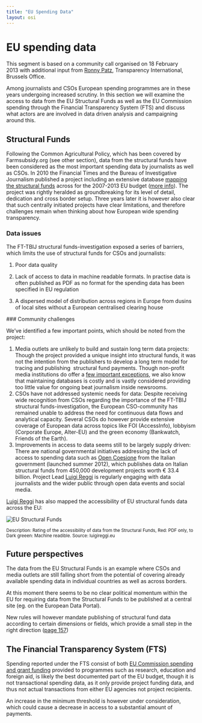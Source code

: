 ```yaml
---
title: "EU Spending Data"
layout: osi
---
```


# EU spending data

<div class="well">This segment is based on a community call organised on 18 February
2013 with
additional input from <a href="https://twitter.com/ronpatz">Ronny Patz</a>,
Transparency International, Brussels Office.</div>

Among journalists and CSOs European spending programmes are in these
years undergoing increased scrutiny. In this section we will examine the
access to data from the EU Structural Funds as well as the EU Commission
spending through the Financial Transparency System (FTS) and discuss
what actors are are involved in data driven analysis and campaigning
around this.

## Structural Funds

Following the Common Agricultural Policy, which has been covered by
Farmsubsidy.org (see other section), data from the structural funds have
been considered as the most important spending data by journalists as
well as CSOs. In 2010 the Financial Times and the Bureau of
Investigative Journalism published a project including an extensive
database [mapping the structural
funds](http://datajournalismhandbook.org/1.0/en/case_studies_1.html) across
for the 2007-2013 EU budget ([more info](http://blog.okfn.org/2011/03/08/a-kafkaesque-data-trail-the-hunt-for-europes-hidden-billions/)).
The project was rightly heralded as
groundbreaking for its level of detail, dedication and cross border
setup. Three years later it is however also clear that such centrally
initiated projects have clear limitations, and therefore challenges
remain when thinking about how European wide spending transparency.

### Data issues

The FT-TBIJ structural funds-investigation exposed a series of barriers,
which limits the use of structural funds for CSOs and journalists:

1.  Poor data quality

1.  Lack of access to data in machine readable formats. In practise data
    is often published as PDF as no format for the spending data has
    been specified in EU regulation

2.  A dispersed model of distribution across regions in Europe from
    dusins of local sites without a European centralised clearing house

### Community challenges

We’ve identified a few important points, which should be noted from the
project:

1.  Media outlets are unlikely to build and sustain long term data
    projects: Though the project provided a unique insight into
    structural funds, it was not the intention from the publishers to
    develop a long term model for tracing and publishing  structural
    fund payments. Though non-profit media institutions do offer a [few
    important exceptions](http://projects.propublica.org/docdollars/),
    we also know that maintaining databases is costly and is vastly
    considered providing too little value for ongoing beat journalism inside
    newsrooms.
2.  CSOs have not addressed systemic needs for data: Despite receiving
    wide recognition from CSOs regarding the importance of the FT-TBIJ
    structural funds-investigation, the European CSO-community has
    remained unable to address the need for continuous data flows and
    analytical capacity. Several CSOs do however provide extensive
    coverage of European data across topics like FOI (AccessInfo),
    lobbyism (Corporate Europe, Alter-EU) and the green economy
    (Bankwatch, Friends of the Earth).
3.  Improvements in access to data seems still to be largely supply
    driven: There are national governmental initiatives addressing the
    lack of access to spending data such as [Open
    Coesione](http://www.opencoesione.gov.it/) from the Italian
    government (launched summer 2012), which publishes data on Italian
    structural funds from 450,000 development projects worth € 33.4
    billion. Project Lead [Luigi Reggi](http://luigireggi.eu) is
    regularly engaging with data journalists and the wider public
    through open data events and social media.

[Luigi Reggi](http://luigireggi.eu) has also mapped the accessibility of
EU structural funds data across the EU:

![EU Structural Funds](http://farm6.staticflickr.com/5444/8895739707_955cb8bcac_z.jpg)

<small>Description: Rating of the accessibility of data
from the Structural Funds, Red: PDF only, to Dark greeen: Machine
readible. Source: luigireggi.eu</small>

## Future perspectives

The data from the EU Structural Funds is an example where CSOs and media
outlets are still falling short from the potential of covering already
available spending data in individual countries as well as across
borders.

At this moment there seems to be no clear political momentum within the
EU for requiring data from the Structural Funds to be published at a
central site (eg. on the European Data Portal).

New rules will however mandate publishing of structural fund data
according to certain dimensions or fields, which provide a small step in
the right direction ([page
157](http://eur-lex.europa.eu/LexUriServ/LexUriServ.do?uri=COM:2012:0496:FIN:EN:PDF))

## The Financial Transparency System (FTS)

Spending reported under the FTS consist of both [EU Commission spending
and grant funding](http://community.openspending.org/research/eu/) provided to
programmes such as research, education and foreign aid, is likely the best documented part of the EU budget, though it is not transactional spending data, as it only provide project funding data,
and thus not actual transactions from either EU agencies not project recipients.

An increase in the minimum threshold is however under consideration,
which could cause a decrease in access to a substantial amount of
payments.
